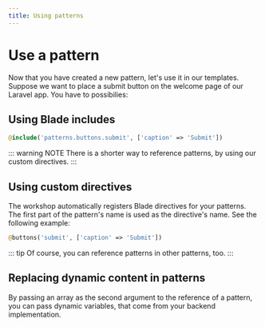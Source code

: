 ```yaml
---
title: Using patterns
---
```

# Use a pattern
Now that you have created a new pattern, let's use it in our templates.
Suppose we want to place a submit button on the welcome page of our Laravel app. You have to possibilies:

## Using Blade includes
```php
@include('patterns.buttons.submit', ['caption' => 'Submit'])
```

::: warning NOTE
There is a shorter way to reference patterns, by using our custom directives.
:::

## Using custom directives
The workshop automatically registers Blade directives for your patterns. The first part of the pattern's name is used 
as the directive's name. See the following example:

```php
@buttons('submit', ['caption' => 'Submit'])
```

::: tip
Of course, you can reference patterns in other patterns, too.
:::

## Replacing dynamic content in patterns
By passing an array as the second argument to the reference of a pattern, you can pass dynamic variables, that come 
from your backend implementation.